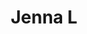 ---
title: Jenna L
layout: fellow
university: Simon Fraser University 
programming-languages: C/C++, Java, JavaScript
description: Software engineer & Nature lover
interests: Outdoor Adventure, Music, Nature, Travel, Reading
img: jenna.jpg
---